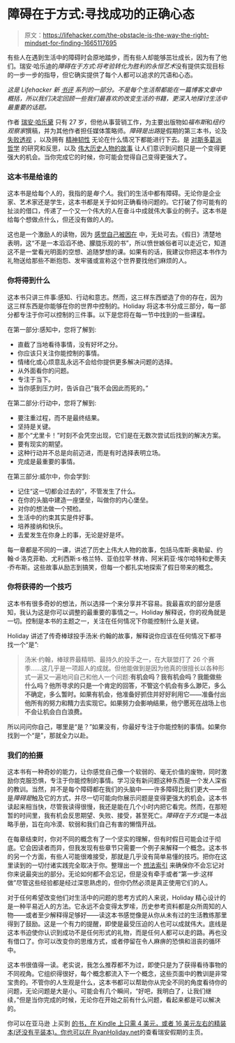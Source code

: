 # 障碍在于方式:寻找成功的正确心态

> 原文：<https://lifehacker.com/the-obstacle-is-the-way-the-right-mindset-for-finding-1665117695>

有些人在遇到生活中的障碍时会原地踏步，而有些人却能够茁壮成长，因为有了他们。瑞安·哈乐迪的*障碍在于方式:将考验转化为胜利的永恒艺术*没有提供实现目标的一步一步的指导，但它确实提供了每个人都可以追求的咒语和心态。



*这是 Lifehacker 新* [*书评*](http://lifehacker.com/book-reviews) *系列的一部分。不是每个生活帮都能在一篇博客文章中概括，所以我们决定回顾一些我们最喜欢的改变生活的书籍，更深入地探讨生活中最重要的话题。*

作者 [瑞安·哈乐黛](https://lifehacker.com/im-ryan-holiday-and-this-is-how-i-work-1485776137) 只有 27 岁，但他从事营销工作，为主要出版物如*福布斯*和*纽约观察家*撰稿，并为其他作者担任媒体策略师。*障碍是出路*是假期的第三本书，论及 [失败](http://lifehacker.com/how-to-move-past-failure-1597951611)[透视](http://lifehacker.com/recalibrate-your-reality-5891564) ，以及拥有 [精神韧性](http://lifehacker.com/how-and-why-to-develop-your-mental-toughness-1619305771) 无论在什么情况下都能进行下去。是 [对斯多葛派哲学](http://lifehacker.com/a-guide-to-the-good-life-the-best-life-hacks-from-the-1644415861) 的研究和反思，以及 [伟大历史人物的故事](http://lifehacker.com/steve-jobs-best-productivity-tricks-1632476352) 让人们意识到问题只是一个变得更强大的机会。当你完成它的时候，你可能会觉得自己变得更强大了。

### **这本书是给谁的**

这本书是给每个人的，我指的是*每个人*。我们的生活中都有障碍。无论你是企业家、艺术家还是学生，这本书都是关于如何正确看待问题的。它打破了你可能有的扯淡的借口，传递了一个又一个伟大的人在奋斗中成就伟大事业的例子。这本书是给每个想做点什么，但还没有做的人的。

这也是一个激励人的读物，因为 [感觉自己被困在](https://lifehacker.com/where-to-start-when-it-feels-like-nothing-is-going-righ-1640250197) 中，无处可去。《假日》清楚地表明，这“不是一本滔滔不绝、朦胧乐观的书”，所以愤世嫉俗者可以走近它，知道这不是一堂看光明面的空想、追随梦想的课。如果有的话，我建议你把这本书作为礼物送给那些不断抱怨、发牢骚或宣称这个世界要找他们麻烦的人。

### **你将得到什么**

这本书只讲三件事:感知、行动和意志。然而，这三样东西塑造了你的存在，因为这三样东西是你能够在你的世界中控制的。Holiday 将这本书分成三部分，每一部分都专注于你可以控制的三件事。以下是您将在每一节中找到的一些课程。

在第一部分:感知中，您将了解到:

*   直截了当地看待事情，没有好坏之分。
*   你应该只关注你能控制的事情。
*   情绪化或心烦意乱永远不会给你提供更多解决问题的选择。
*   从外面看你的问题。
*   专注于当下。
*   当你感到压力时，告诉自己“我不会因此而死的。”

在第二部分:行动中，您将了解到:

*   要注重过程，而不是最终结果。
*   坚持是关键。
*   那个“尤里卡！”时刻不会凭空出现，它们是在无数次尝试后找到的解决方案。
*   要有现实的期望。
*   这种行动并不总是向前迈进，而是有时选择表明立场。
*   完成是最重要的事情。

在第三部分:威尔中，你会学到:

*   记住“这一切都会过去的”，不管发生了什么。
*   在你的头脑中建造一座堡垒，叫做你的内心堡垒。
*   对你的想法做一个预检。
*   生活中的约束其实是件好事。
*   培养接纳和快乐。
*   去爱发生在你身上的事，无论是好是坏。

每一章都是不同的一课，讲述了历史上伟大人物的故事，包括马库斯·奥勒留、约翰·d·洛克菲勒、尤利西斯·s·格兰特、亚伯拉罕·林肯、阿米莉亚·埃尔哈特和史蒂夫·乔布斯。这些故事从励志到搞笑，但每一个都扎实地探索了假日带来的概念。

### **你将获得的一个技巧**

这本书有很多奇妙的想法，所以选择一个来分享并不容易。我最喜欢的部分是感知，我认为这是你可以调整的最重要的事情之一。Holiday 解释说，你的视角就是一切。控制是本书的主题之一，关注在任何情况下你能控制什么是关键。

Holiday 讲述了传奇棒球投手汤米·约翰的故事，解释说你应该在任何情况下都寻找一个“是”:

> 汤米·约翰，棒球界最精明、最持久的投手之一，在大联盟打了 26 个赛季……这几乎是一项超人的成就。但他能做到是因为他真的很擅长以各种形式一遍又一遍地问自己和他人一个问题:**有机会吗？我有机会吗？我能做些什么吗？他所寻求的只是一个肯定的回答，不管这个机会有多么渺茫，多么不确定，多么暂时。如果有机会，他准备好抓住并好好利用它——准备付出他所有的努力和精力去实现它。如果努力会影响结果，他宁愿死在战场上也不会让机会白白浪费。**

所以问问你自己，哪里是“是？”如果没有，你最好专注于你能控制的事情。如果你找到一个“是”，那就全力以赴。

### **我们的拍摄**

这本书有一种奇妙的能力，让你感觉自己像一个软弱的、毫无价值的废物，同时激励你克服恐惧，专注于你能控制的事情。学习没有新问题这种东西是一个发人深省的教训。当然，并不是每个障碍都在我们的头脑中——许多障碍比我们更大——但是*障碍是*触及它的方式，并尽一切可能向你展示问题是变得更强大的机会。这本书读起来相当快，尽管我读得很慢，我还是能在几个小时内把它看完。然而，在那短暂的时间里，我有机会反思期望、失败、接受，甚至死亡。*障碍在于方式*是一本战略手册，旨在向冷漠、软弱和我们自己有害的懒惰开战。

在每章结束时，你对不同的概念有了一个坚实的理解，但有时假日可能会过于彻底。它会因读者而异，但我发现有些章节只需要一个例子来解释一个概念。这本书的另一个方面，有些人可能很难接受，那就是几乎没有简单易懂的技巧。把你在这里读到的一切付诸实践完全取决于你。整理出一个 [想法索引](https://lifehacker.com/get-more-out-of-the-books-you-read-with-an-idea-index-1650296391) 来确保你不会忘记对你来说最突出的部分。无论如何都不会忘记，但是没有牵手或者“第一步:这样做”尽管这些经验都是经过深思熟虑的，但你仍然必须是真正使用它们的人。

对于任何希望改变他们对生活中的问题的思考方式的人来说，Holiday 精心设计的是一种平易近人的方法。它永远不会变得太罗嗦，历史参考资料都是众所周知的人物——或者至少解释得足够好——读这本书感觉像是从你从未有过的生活教练那里得到了鼓励。这是一个有力的提醒，即使是最受压迫的人也可以成就伟大。底线是这本书迫使你认识到成功不是任何形式的礼物，而是任何人都可以走的路。再也没有借口了。你可以改变你的思维方式，或者停留在令人麻痹的恐惧和沮丧的循环中。

这本书很值得一读。老实说，我怎么推荐都不为过，即使只是为了获得看待事物的不同视角。它组织得很好，每个概念都流入下一个概念，这些页面中的教训是非常宝贵的。不管你的人生观是什么，这本书都可以帮助你从完全不同的角度看待你的问题，无论问题是大是小。可能会有几个瞬间，“好吧，我明白了，让我们继续，”但是当你完成的时候，无论你在开始之前有什么问题，看起来都是可以解决的。

你可以在亚马逊 上买到 [的书，在 Kindle 上只需 4 美元，或者 16 美元左右的精装本(还没有平装本)。你也可以在 RyanHoliday.net](https://www.amazon.com/dp/1591846358?asc_campaign=InlineText&asc_refurl=https://lifehacker.com/the-obstacle-is-the-way-the-right-mindset-for-finding-1665117695&asc_source=&linkCode=ogi&psc=1&smid=ATVPDKIKX0DER&tag=kinjalifehackerlink-20&th=1)的查看瑞安假期的主页。